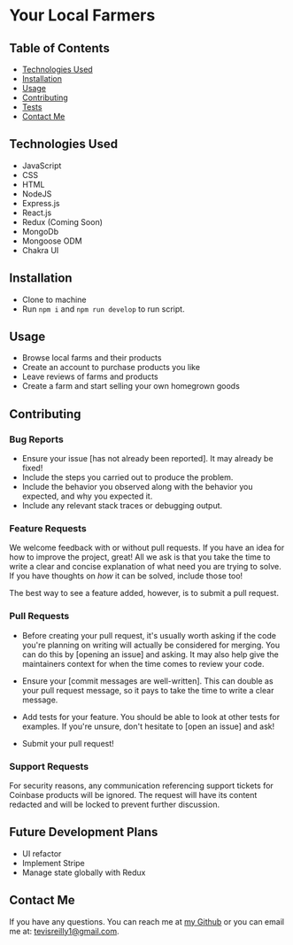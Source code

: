 # Your Local Farmers 
 

  ## Table of Contents
  - [Technologies Used](#tech)
  - [Installation](#installation) 
  - [Usage](#usage) 
  - [Contributing](#contributing) 
  - [Tests](#tests)
  - [Contact Me](#contact-me)
  
  ## <a id="tech"></a> Technologies Used
  - JavaScript
  - CSS
  - HTML
  - NodeJS
  - Express.js
  - React.js
  - Redux (Coming Soon)
  - MongoDb
  - Mongoose ODM
  - Chakra UI

  ## <a id="installation"></a> Installation 
  - Clone to machine
  - Run `npm i` and `npm run develop` to run script.
  ## <a id="usage"></a> Usage
  - Browse local farms and their products
  - Create an account to purchase products you like
  - Leave reviews of farms and products
  - Create a farm and start selling your own homegrown goods

## <a id="contributing"></a> Contributing 
  ### Bug Reports

  - Ensure your issue [has not already been reported]. It may already be fixed!
  - Include the steps you carried out to produce the problem.
  - Include the behavior you observed along with the behavior you expected, and
    why you expected it.
  - Include any relevant stack traces or debugging output.
  
  ### Feature Requests
  
  We welcome feedback with or without pull requests. If you have an idea for how
  to improve the project, great! All we ask is that you take the time to write a
  clear and concise explanation of what need you are trying to solve. If you have
  thoughts on _how_ it can be solved, include those too!
  
  The best way to see a feature added, however, is to submit a pull request.
  
  ### Pull Requests
  
  - Before creating your pull request, it's usually worth asking if the code
    you're planning on writing will actually be considered for merging. You can
    do this by [opening an issue] and asking. It may also help give the
    maintainers context for when the time comes to review your code.
  
  - Ensure your [commit messages are well-written]. This can double as your
    pull request message, so it pays to take the time to write a clear message.
  
  - Add tests for your feature. You should be able to look at other tests for
    examples. If you're unsure, don't hesitate to [open an issue] and ask!
  
  - Submit your pull request!
  
  ### Support Requests
  
  For security reasons, any communication referencing support tickets for Coinbase
  products will be ignored. The request will have its content redacted and will
  be locked to prevent further discussion.
  
  ## <a id="tests"></a> Future Development Plans
  - UI refactor
  - Implement Stripe
  - Manage state globally with Redux

  ## <a id="contact-me"></a> Contact Me
  If you have any questions. You can reach me at [my Github](https://www.github.com/tevissaur) or you can email me at: tevisreilly1@gmail.com.
  

 
